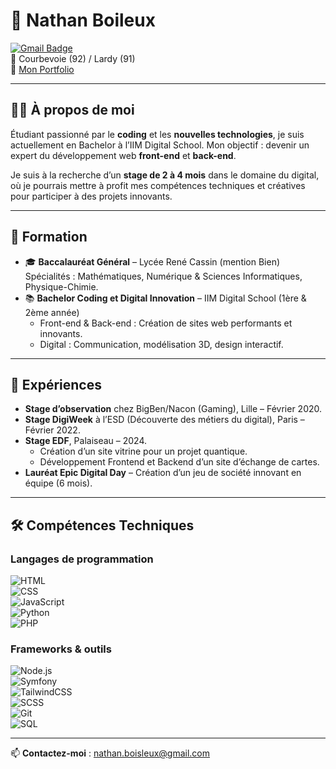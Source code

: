 # 🌟 **Nathan Boileux**  
[![Gmail Badge](https://img.shields.io/badge/-nathan.boisleux@gmail.com-c14438?style=flat&logo=Gmail&logoColor=white)](mailto:nathan.boisleux@gmail.com)  
📍 Courbevoie (92) / Lardy (91)  
🔗 [Mon Portfolio](https://nathanboisleux.com)  

---

## 👨‍💻 **À propos de moi**  
Étudiant passionné par le **coding** et les **nouvelles technologies**, je suis actuellement en Bachelor à l’IIM Digital School. Mon objectif : devenir un expert du développement web **front-end** et **back-end**.  

Je suis à la recherche d’un **stage de 2 à 4 mois** dans le domaine du digital, où je pourrais mettre à profit mes compétences techniques et créatives pour participer à des projets innovants.  

---

## 📘 **Formation**  
- 🎓 **Baccalauréat Général** – Lycée René Cassin (mention Bien)  
  Spécialités : Mathématiques, Numérique & Sciences Informatiques, Physique-Chimie.  
- 📚 **Bachelor Coding et Digital Innovation** – IIM Digital School (1ère & 2ème année)  
  - Front-end & Back-end : Création de sites web performants et innovants.  
  - Digital : Communication, modélisation 3D, design interactif.  

---

## 💼 **Expériences**  
- **Stage d’observation** chez BigBen/Nacon (Gaming), Lille – Février 2020.  
- **Stage DigiWeek** à l’ESD (Découverte des métiers du digital), Paris – Février 2022.  
- **Stage EDF**, Palaiseau – 2024.  
  - Création d’un site vitrine pour un projet quantique.  
  - Développement Frontend et Backend d’un site d’échange de cartes.  
- **Lauréat Epic Digital Day** – Création d’un jeu de société innovant en équipe (6 mois).  

---

## 🛠️ **Compétences Techniques**  
### Langages de programmation  
![HTML](https://img.shields.io/badge/-HTML-E34F26?logo=html5&logoColor=white)  
![CSS](https://img.shields.io/badge/-CSS-1572B6?logo=css3&logoColor=white)  
![JavaScript](https://img.shields.io/badge/-JavaScript-F7DF1E?logo=javascript&logoColor=black)  
![Python](https://img.shields.io/badge/-Python-3776AB?logo=python&logoColor=white)  
![PHP](https://img.shields.io/badge/-PHP-777BB4?logo=php&logoColor=white)  

### Frameworks & outils  
![Node.js](https://img.shields.io/badge/-Node.js-339933?logo=node.js&logoColor=white)  
![Symfony](https://img.shields.io/badge/-Symfony-000000?logo=symfony&logoColor=white)  
![TailwindCSS](https://img.shields.io/badge/-TailwindCSS-38B2AC?logo=tailwind-css&logoColor=white)  
![SCSS](https://img.shields.io/badge/-SCSS-CC6699?logo=sass&logoColor=white)  
![Git](https://img.shields.io/badge/-Git-F05032?logo=git&logoColor=white)  
![SQL](https://img.shields.io/badge/-SQL-4479A1?logo=mysql&logoColor=white)  

---

📫 **Contactez-moi** : [nathan.boisleux@gmail.com](mailto:nathan.boisleux@gmail.com)  
